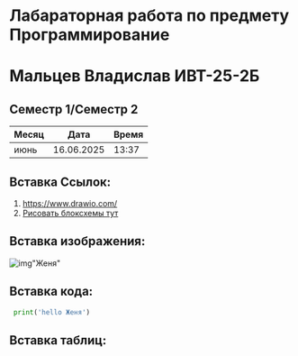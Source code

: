 # Лабараторная работа по предмету Программирование
# Мальцев Владислав ИВТ-25-2Б
## Семестр 1/Семестр 2
|Месяц|Дата|Время|
|----|----------|-----|
|июнь|16.06.2025|13:37|



## Вставка Ссылок:
1. <https://www.drawio.com/>
2. [Рисовать блоксхемы тут](https://www.drawio.com/ "Текст")
## Вставка изображения:
![img](https://cdn1.ozone.ru/s3/multimedia-j/6630304447.jpg)"Женя" 
 ## Вставка кода:
```python
 print('hello Женя')
```
## Вставка таблиц:


